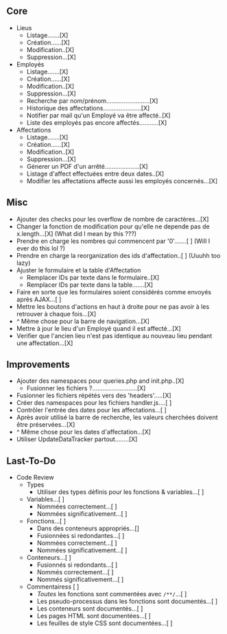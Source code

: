 ## Core
* Lieus
    - Listage.......[X]
    - Création......[X]
    - Modification..[X]
    - Suppression...[X]
* Employés
    - Listage.......[X]
    - Création......[X]
    - Modification..[X]
    - Suppression...[X]
    - Recherche par nom/prénom.........................[X]
    - Historique des affectations......................[X]
    - Notifier par mail qu'un Employé va être affecté..[X]
    - Liste des employés pas encore affectés...........[X]
* Affectations
    - Listage.......[X]
    - Création......[X]
    - Modification..[X]
    - Suppression...[X]
    - Génerer un PDF d'un arrêté....................[X]
    - Listage d'affect effectuées entre deux dates..[X]
    - Modifier les affectations affecte aussi les employés concernés...[X]

## Misc
* Ajouter des checks pour les overflow de nombre de caractères...[X]
* Changer la fonction de modification pour qu'elle ne depende pas de x.length...[X] (What did I mean by this ???)
* Prendre en charge les nombres qui commencent par '0'.......[ ] (Will I ever do this lol ?)
* Prendre en charge la reorganization des ids d'affectation..[ ] (Uuuhh too lazy)
* Ajuster le formulaire et la table d'Affectation
    - Remplacer IDs par texte dans le formulaire..[X]
    - Remplacer IDs par texte dans la table.......[X]
* Faire en sorte que les formulaires soient considérés comme envoyés après AJAX...[ ]
* Mettre les boutons d'actions en haut à droite pour ne pas avoir à les retrouver à chaque fois...[X]
* ^ Même chose pour la barre de navigation...[X]
* Mettre à jour le lieu d'un Employé quand il est affecté...[X]
* Verifier que l'ancien lieu n'est pas identique au nouveau lieu pendant une affectation...[X]

## Improvements
* Ajouter des namespaces pour queries.php and init.php..[X]
    - Fusionner les fichiers ?..........................[X]
* Fusionner les fichiers répétés vers des 'headers'.....[X]
* Créer des namespaces pour les fichiers handler.js....[ ]
* Contrôler l'entrée des dates pour les affectations...[ ]
* Après avoir utilisé la barre de recherche, les valeurs cherchées doivent être préservées...[X]
* ^ Même chose pour les dates d'affectation...[X]
* Utiliser UpdateDataTracker partout........[X]

## Last-To-Do
* Code Review
    * Types
        * Utiliser des types définis pour les fonctions & variables...[ ]
    * Variables...[ ]
        * Nommées correctement...[ ]
        * Nommées significativement...[ ]
    * Fonctions...[ ]
        * Dans des conteneurs appropriés...[]
        * Fusionnées si redondantes...[ ]
        * Nommées correctement...[ ]
        * Nommées significativement...[ ]
    * Conteneurs...[ ]
        * Fusionnés si redondants...[ ]
        * Nommés correctement...[ ]
        * Nommés significativement...[ ]
    * Commentairess [ ]
        * *Toutes* les fonctions sont commentées avec `/**/`...[ ]
        * Les pseudo-processus dans les fonctions sont documentés...[ ]
        * Les conteneurs sont documentés...[ ]
        * Les pages HTML sont documentées...[ ]
        * Les feuilles de style CSS sont documentées...[ ]